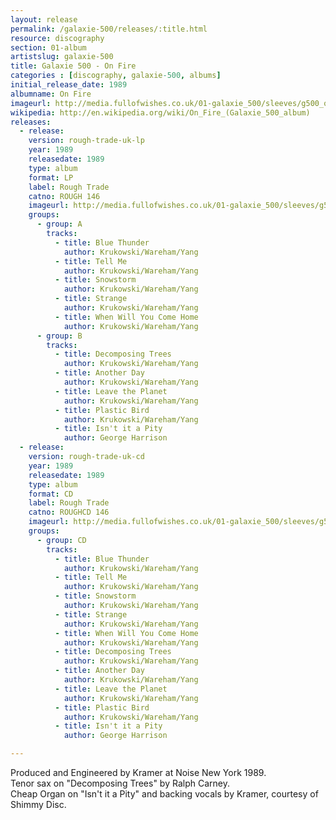 ```yaml
---
layout: release
permalink: /galaxie-500/releases/:title.html
resource: discography
section: 01-album
artistslug: galaxie-500
title: Galaxie 500 - On Fire 
categories : [discography, galaxie-500, albums]
initial_release_date: 1989
albumname: On Fire
imageurl: http://media.fullofwishes.co.uk/01-galaxie_500/sleeves/g500_onfire.jpg
wikipedia: http://en.wikipedia.org/wiki/On_Fire_(Galaxie_500_album)
releases:
  - release:
    version: rough-trade-uk-lp
    year: 1989
    releasedate: 1989
    type: album
    format: LP
    label: Rough Trade
    catno: ROUGH 146
    imageurl: http://media.fullofwishes.co.uk/01-galaxie_500/sleeves/g500_onfire.jpg
    groups:
      - group: A
        tracks:
          - title: Blue Thunder
            author: Krukowski/Wareham/Yang
          - title: Tell Me
            author: Krukowski/Wareham/Yang
          - title: Snowstorm
            author: Krukowski/Wareham/Yang
          - title: Strange
            author: Krukowski/Wareham/Yang
          - title: When Will You Come Home
            author: Krukowski/Wareham/Yang
      - group: B
        tracks:
          - title: Decomposing Trees
            author: Krukowski/Wareham/Yang
          - title: Another Day
            author: Krukowski/Wareham/Yang
          - title: Leave the Planet
            author: Krukowski/Wareham/Yang
          - title: Plastic Bird
            author: Krukowski/Wareham/Yang
          - title: Isn't it a Pity
            author: George Harrison
  - release:
    version: rough-trade-uk-cd
    year: 1989
    releasedate: 1989
    type: album
    format: CD
    label: Rough Trade
    catno: ROUGHCD 146
    imageurl: http://media.fullofwishes.co.uk/01-galaxie_500/sleeves/g500_onfire.jpg
    groups:
      - group: CD
        tracks:
          - title: Blue Thunder
            author: Krukowski/Wareham/Yang
          - title: Tell Me
            author: Krukowski/Wareham/Yang
          - title: Snowstorm
            author: Krukowski/Wareham/Yang
          - title: Strange
            author: Krukowski/Wareham/Yang
          - title: When Will You Come Home
            author: Krukowski/Wareham/Yang
          - title: Decomposing Trees
            author: Krukowski/Wareham/Yang
          - title: Another Day
            author: Krukowski/Wareham/Yang
          - title: Leave the Planet
            author: Krukowski/Wareham/Yang
          - title: Plastic Bird
            author: Krukowski/Wareham/Yang
          - title: Isn't it a Pity
            author: George Harrison

---
```

Produced and Engineered by Kramer at Noise New York 1989.  
Tenor sax on "Decomposing Trees" by Ralph Carney.  
Cheap Organ on "Isn't it a Pity" and backing vocals by Kramer, courtesy of Shimmy Disc.